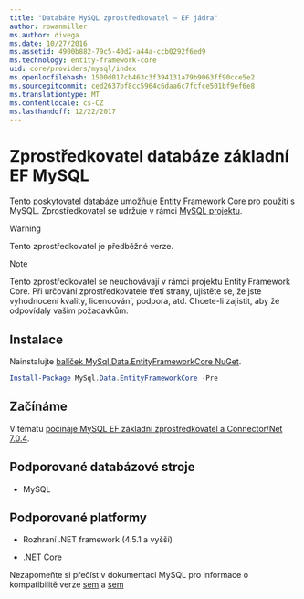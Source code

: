 ```yaml
---
title: "Databáze MySQL zprostředkovatel – EF jádra"
author: rowanmiller
ms.author: divega
ms.date: 10/27/2016
ms.assetid: 4900b882-79c5-40d2-a44a-ccb0292f6ed9
ms.technology: entity-framework-core
uid: core/providers/mysql/index
ms.openlocfilehash: 1500d017cb463c3f394131a79b9063ff90cce5e2
ms.sourcegitcommit: ced2637bf8cc5964c6daa6c7fcfce501bf9ef6e8
ms.translationtype: MT
ms.contentlocale: cs-CZ
ms.lasthandoff: 12/22/2017
---
```

# <a name="mysql-ef-core-database-provider"></a>Zprostředkovatel databáze základní EF MySQL

Tento poskytovatel databáze umožňuje Entity Framework Core pro použití s MySQL. Zprostředkovatel se udržuje v rámci [MySQL projektu](http://dev.mysql.com).

> [!WARNING]  
> Tento zprostředkovatel je předběžné verze.

> [!NOTE]  
> Tento zprostředkovatel se neuchovávají v rámci projektu Entity Framework Core. Při určování zprostředkovatele třetí strany, ujistěte se, že jste vyhodnocení kvality, licencování, podpora, atd. Chcete-li zajistit, aby že odpovídaly vašim požadavkům.

## <a name="install"></a>Instalace

Nainstalujte [balíček MySql.Data.EntityFrameworkCore NuGet](https://www.nuget.org/packages/MySql.Data.EntityFrameworkCore).

``` powershell
Install-Package MySql.Data.EntityFrameworkCore -Pre
```

## <a name="get-started"></a>Začínáme

V tématu [počínaje MySQL EF základní zprostředkovatel a Connector/Net 7.0.4](http://insidemysql.com/howto-starting-with-mysql-ef-core-provider-and-connectornet-7-0-4/).

## <a name="supported-database-engines"></a>Podporované databázové stroje

* MySQL

## <a name="supported-platforms"></a>Podporované platformy

* Rozhraní .NET framework (4.5.1 a vyšší)

* .NET Core

Nezapomeňte si přečíst v dokumentaci MySQL pro informace o kompatibilitě verze [sem](https://dev.mysql.com/doc/connector-net/en/connector-net-versions.html) a [sem](https://dev.mysql.com/doc/connector-net/en/connector-net-entityframework-core.html)
